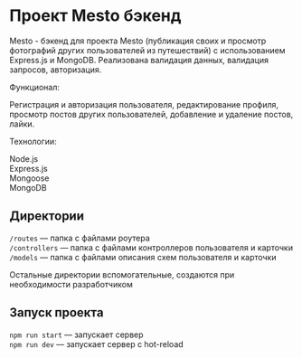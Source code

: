 
# Проект Mesto бэкенд

Mesto - бэкенд для проекта Mesto (публикация своих и просмотр фотографий других пользователей из путешествий) с использованием Express.js и MongoDB. Реализована валидация данных, валидация запросов, авторизация.

Функционал:

Регистрация и авторизация пользователя, редактирование профиля, просмотр постов других пользователей, добавление и удаление постов, лайки.

Технологии:

Node.js <br>
Express.js <br>
Mongoose <br>
MongoDB <br>



## Директории
`/routes` — папка с файлами роутера  
`/controllers` — папка с файлами контроллеров пользователя и карточки   
`/models` — папка с файлами описания схем пользователя и карточки  
  
Остальные директории вспомогательные, создаются при необходимости разработчиком

## Запуск проекта
`npm run start` — запускает сервер   
`npm run dev` — запускает сервер с hot-reload



